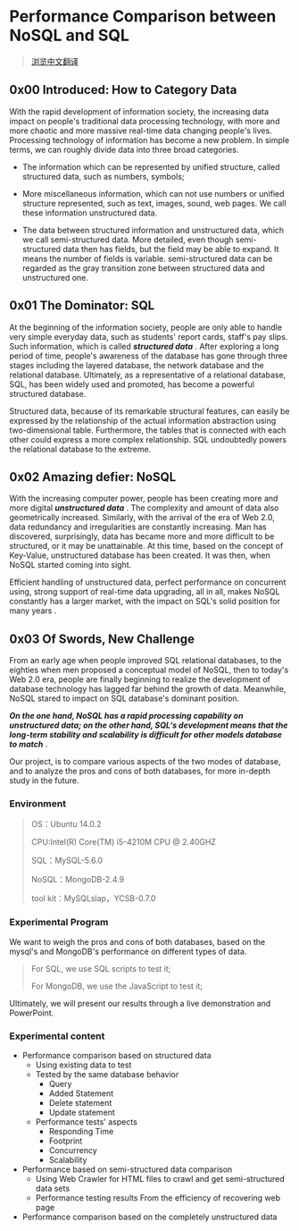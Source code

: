 Performance Comparison between NoSQL and SQL
============================================

> [浏览中文翻译](README-zh.md)

## 0x00 Introduced: How to Category Data

With the rapid development of information society, the increasing data impact on people's traditional data processing technology, with more and more chaotic and more massive real-time data changing people's lives. Processing technology of information has become a new problem. In simple terms, we can roughly divide data into three broad categories.

+ The information which can be represented by unified structure, called structured data, such as numbers, symbols;

+ More miscellaneous information, which can not use numbers or unified structure represented, such as text, images, sound, web pages. We call these information unstructured data.

+ The data between structured information and unstructured data, which we call semi-structured data. More detailed, even though semi-structured data then has fields, but the field may be able to expand. It means the number of fields is variable. semi-structured data can be regarded as the gray transition zone between structured data and unstructured one.

## 0x01 The Dominator: SQL

At the beginning of the information society, people are only able to handle very simple everyday data, such as students' report cards, staff's pay slips. Such information, which is called ___structured data___ . After exploring a long period of time, people's awareness of the database has gone through three stages including the layered database, the network database and the relational database. Ultimately, as a representative of a relational database, SQL, has been widely used and promoted, has become a powerful structured database.

Structured data, because of its remarkable structural features, can easily be expressed by the relationship of the actual information abstraction using two-dimensional table. Furthermore, the tables that is connected with each other could express a more complex relationship. SQL undoubtedly powers the relational database to the extreme.

## 0x02 Amazing defier: NoSQL

With the increasing computer power, people has been creating more and more digital ___unstructured data___ . The complexity and amount of data also geometrically increased. Similarly, with the arrival of the era of Web 2.0, data redundancy and irregularities are constantly increasing. Man has discovered, surprisingly, data has became more and more difficult to be structured, or it may be unattainable. At this time, based on the concept of Key-Value, unstructured database has been created. It was then, when NoSQL started coming into sight.

Efficient handling of unstructured data, perfect performance on concurrent using, strong support of real-time data upgrading, all in all, makes NoSQL constantly has a larger market, with the impact on SQL's solid position for many years .

## 0x03 Of Swords, New Challenge

From an early age when people improved SQL relational databases, to the eighties when men proposed a conceptual model of NoSQL,  then to today's Web 2.0 era, people are finally beginning to realize the development of database technology has lagged far behind the growth of data. Meanwhile, NoSQL stared to impact on SQL database's dominant position.

___On the one hand, NoSQL has a rapid processing capability on unstructured data; on the other hand, SQL‘s development means that the long-term stability and scalability is difficult for other models database to match___ .

Our project, is to compare various aspects of the two modes of database, and to analyze the pros and cons of both databases, for more in-depth study in the future.

### Environment

> OS：Ubuntu 14.0.2
>
> CPU:Intel(R) Core(TM) i5-4210M CPU @ 2.40GHZ
>
> SQL：MySQL-5.6.0
>
> NoSQL：MongoDB-2.4.9
>
> tool kit：MySQLslap，YCSB-0.7.0

### Experimental Program

We want to weigh the pros and cons of both databases, based on the mysql's and MongoDB's performance on different types of data.

> For SQL, we use SQL scripts to test it;
>
> For MongoDB, we use the JavaScript to test it;

Ultimately, we will present our results through a live demonstration and PowerPoint.

### Experimental content

+ Performance comparison based on structured data
  + Using existing data to test
  + Tested by the same database behavior
    + Query
    + Added Statement
    + Delete statement
    + Update statement
  + Performance tests' aspects
    + Responding Time
    + Footprint
    + Concurrency
    + Scalability  
+ Performance based on semi-structured data comparison
  + Using Web Crawler for HTML files to crawl and get semi-structured data sets
  + Performance testing results From the efficiency of recovering web page  
+ Performance comparison based on the completely unstructured data
